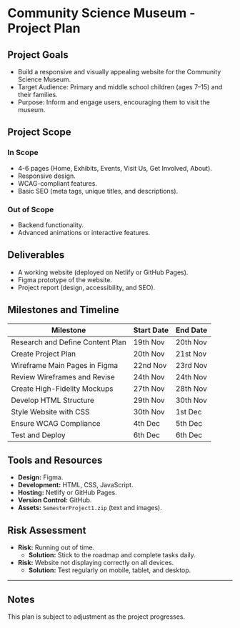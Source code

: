 # Community Science Museum - Project Plan

## Project Goals
- Build a responsive and visually appealing website for the Community Science Museum.
- Target Audience: Primary and middle school children (ages 7–15) and their families.
- Purpose: Inform and engage users, encouraging them to visit the museum.

## Project Scope
### In Scope
- 4-6 pages (Home, Exhibits, Events, Visit Us, Get Involved, About).
- Responsive design.
- WCAG-compliant features.
- Basic SEO (meta tags, unique titles, and descriptions).

### Out of Scope
- Backend functionality.
- Advanced animations or interactive features.

## Deliverables
- A working website (deployed on Netlify or GitHub Pages).
- Figma prototype of the website.
- Project report (design, accessibility, and SEO).

## Milestones and Timeline
| **Milestone**                     | **Start Date** | **End Date** |
|-----------------------------------|----------------|--------------|
| Research and Define Content Plan  | 19th Nov       | 20th Nov     |
| Create Project Plan               | 20th Nov       | 21st Nov     |
| Wireframe Main Pages in Figma     | 22nd Nov       | 23rd Nov     |
| Review Wireframes and Revise      | 24th Nov       | 24th Nov     |
| Create High-Fidelity Mockups      | 27th Nov       | 28th Nov     |
| Develop HTML Structure            | 29th Nov       | 30th Nov     |
| Style Website with CSS            | 30th Nov       | 1st Dec      |
| Ensure WCAG Compliance            | 4th Dec        | 5th Dec      |
| Test and Deploy                   | 6th Dec        | 6th Dec      |

## Tools and Resources
- **Design:** Figma.
- **Development:** HTML, CSS, JavaScript.
- **Hosting:** Netlify or GitHub Pages.
- **Version Control:** GitHub.
- **Assets:** `SemesterProject1.zip` (text and images).

## Risk Assessment
- **Risk:** Running out of time.
  - **Solution:** Stick to the roadmap and complete tasks daily.
- **Risk:** Website not displaying correctly on all devices.
  - **Solution:** Test regularly on mobile, tablet, and desktop.

---

## Notes
This plan is subject to adjustment as the project progresses.
